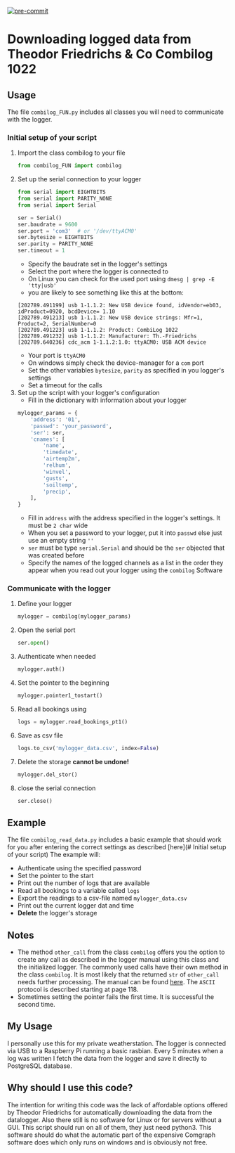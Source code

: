 [![pre-commit](https://img.shields.io/badge/pre--commit-enabled-brightgreen?logo=pre-commit&logoColor=white)](https://github.com/pre-commit/pre-commit)
# Downloading logged data from Theodor Friedrichs & Co Combilog 1022

## Usage
The file `combilog_FUN.py` includes all classes you will need to communicate with the logger.
### Initial setup of your script

1. Import the class combilog to your file
    ```python
    from combilog_FUN import combilog
    ```
1. Set up the serial connection to your logger
    ```python
    from serial import EIGHTBITS
    from serial import PARITY_NONE
    from serial import Serial

    ser = Serial()
    ser.baudrate = 9600
    ser.port = 'com3'  # or '/dev/ttyACM0'
    ser.bytesize = EIGHTBITS
    ser.parity = PARITY_NONE
    ser.timeout = 1
    ```
    - Specify the baudrate set in the logger's settings
    - Select the port where the logger is connected to
    - On Linux you can check for the used port using `dmesg | grep -E 'tty|usb'`
    - you are likely to see something like this at the bottom:
    ```
    [202789.491199] usb 1-1.1.2: New USB device found, idVendor=eb03, idProduct=0920, bcdDevice= 1.10
    [202789.491213] usb 1-1.1.2: New USB device strings: Mfr=1, Product=2, SerialNumber=0
    [202789.491223] usb 1-1.1.2: Product: CombiLog 1022
    [202789.491232] usb 1-1.1.2: Manufacturer: Th.-Friedrichs
    [202789.640236] cdc_acm 1-1.1.2:1.0: ttyACM0: USB ACM device
    ```
    - Your port is `ttyACM0`
    - On windows simply check the device-manager for a `com` port
    - Set the other variables `bytesize`, `parity` as specified in you logger's settings
    - Set a timeout for the calls
1. Set up the script with your logger's configuration
    - Fill in the dictionary with information about your logger
    ```python
    mylogger_params = {
        'address': '01',
        'passwd': 'your_password',
        'ser': ser,
        'cnames': [
            'name',
            'timedate',
            'airtemp2m',
            'relhum',
            'winvel',
            'gusts',
            'soiltemp',
            'precip',
        ],
    }
    ```
    - Fill in `address` with the address specified in the logger's settings. It must be `2 char` wide
    - When you set a password to your logger, put it into `passwd` else just use an empty string `''`
    - `ser` must be type `serial.Serial` and should be the `ser` objected that was created before
    - Specify the names of the logged channels as a list in the order they appear when you read out your logger using the `combilog` Software
### Communicate with the logger
1. Define your logger
    ```python
    mylogger = combilog(mylogger_params)
    ```

1. Open the serial port
    ```python
    ser.open()
    ```
1. Authenticate when needed
    ```python
    mylogger.auth()
    ```
1. Set the pointer to the beginning
    ```python
    mylogger.pointer1_tostart()
    ```
1. Read all bookings using
    ```python
    logs = mylogger.read_bookings_pt1()
    ```
1. Save as csv file
    ```python
    logs.to_csv('mylogger_data.csv', index=False)
    ```
1. Delete the storage **cannot be undone!**
    ```python
    mylogger.del_stor()
    ```
1. close the serial connection
    ```python
    ser.close()
    ```

## Example
The file `combilog_read_data.py` includes a basic example that should work for you after entering the correct settings as described [here](# Initial setup of your script)
The example will:
- Authenticate using the specified password
- Set the pointer to the start
- Print out the number of logs that are available
- Read all bookings to a variable called `logs`
- Export the readings to a csv-file named `mylogger_data.csv`
- Print out the current logger dat and time
- **Delete** the logger's storage

## Notes
- The method `other_call` from the class `combilog` offers you the option to create any call as described in the logger manual using this class and the initialized logger. The commonly used calls have their own method in the class `combilog`. It is most likely that the returned `str` of `other_call` needs further processing.
The manual can be found [here](http://www.th-friedrichs.de/assets/ProductPage/ProductDownload/ManualE1022V109.pdf). The `ASCII` protocol is described starting at page 118.
- Sometimes setting the pointer fails the first time. It is successful the second time.
## My Usage
I personally use this for my private weatherstation. The logger is connected via USB to a Raspberry Pi running a basic rasbian. Every 5 minutes when a log was written I fetch the data from the logger and save it directly to PostgreSQL database.

## Why should I use this code?
The intention for writing this code was the lack of affordable options offered by Theodor Friedrichs for automatically downloading the data from the datalogger.
Also there still is no software for Linux or for servers without a GUI.
This script should run on all of them, they just need python3.
This software should do what the automatic part of the expensive Comgraph software does which only runs on windows and is obviously not free.
